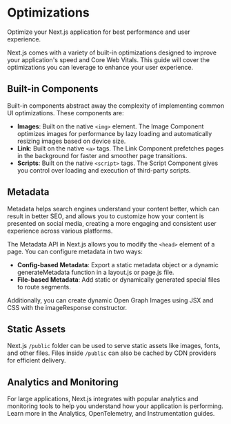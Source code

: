 # Optimizations

Optimize your Next.js application for best performance and user experience.

Next.js comes with a variety of built-in optimizations designed to improve your application's speed and Core Web Vitals. This guide will cover the optimizations you can leverage to enhance your user experience.

## Built-in Components

Built-in components abstract away the complexity of implementing common UI optimizations. These components are:

- **Images**: Built on the native `<img>` element. The Image Component optimizes images for performance by lazy loading and automatically resizing images based on device size.
- **Link**: Built on the native `<a>` tags. The Link Component prefetches pages in the background for faster and smoother page transitions.
- **Scripts**: Built on the native `<script>` tags. The Script Component gives you control over loading and execution of third-party scripts.

## Metadata

Metadata helps search engines understand your content better, which can result in better SEO, and allows you to customize how your content is presented on social media, creating a more engaging and consistent user experience across various platforms.

The Metadata API in Next.js allows you to modify the `<head>` element of a page. You can configure metadata in two ways:

- **Config-based Metadata**: Export a static metadata object or a dynamic generateMetadata function in a layout.js or page.js file.
- **File-based Metadata**: Add static or dynamically generated special files to route segments.

Additionally, you can create dynamic Open Graph Images using JSX and CSS with the imageResponse constructor.

## Static Assets

Next.js `/public` folder can be used to serve static assets like images, fonts, and other files. Files inside `/public` can also be cached by CDN providers for efficient delivery.

## Analytics and Monitoring

For large applications, Next.js integrates with popular analytics and monitoring tools to help you understand how your application is performing. Learn more in the Analytics, OpenTelemetry, and Instrumentation guides.